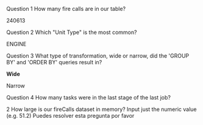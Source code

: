 Question 1
How many fire calls are in our table?

240613

Question 2
Which "Unit Type" is the most common?

ENGINE

Question 3
What type of transformation, wide or narrow, did the 'GROUP BY' and 'ORDER BY' queries result in?

**Wide**

Narrow

Question 4
How many tasks were in the last stage of the last job?

2
How large is our fireCalls dataset in memory? Input just the numeric value (e.g. 51.2)
Puedes resolver esta pregunta por favor 
